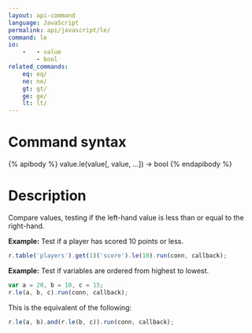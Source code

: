 ```yaml
---
layout: api-command
language: JavaScript
permalink: api/javascript/le/
command: le
io:
    -   - value
        - bool
related_commands:
    eq: eq/
    ne: ne/
    gt: gt/
    ge: ge/
    lt: lt/
---
```


# Command syntax #

{% apibody %}
value.le(value[, value, ...]) &rarr; bool
{% endapibody %}

# Description #

Compare values, testing if the left-hand value is less than or equal to the right-hand.

__Example:__ Test if a player has scored 10 points or less.

```javascript
r.table('players').get(1)('score').le(10).run(conn, callback);
```

__Example:__ Test if variables are ordered from highest to lowest.

```javascript
var a = 20, b = 10, c = 15;
r.le(a, b, c).run(conn, callback);
```

This is the equivalent of the following:

```javascript
r.le(a, b).and(r.le(b, c)).run(conn, callback);
```
